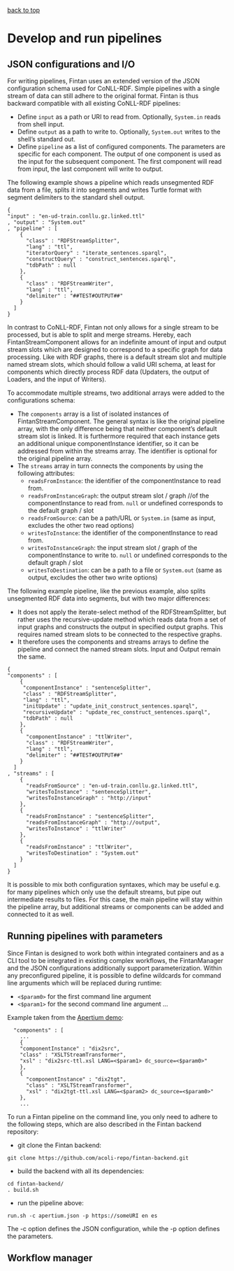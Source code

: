 [back to top](README.md)

# Develop and run pipelines

## JSON configurations and I/O
For writing pipelines, Fintan uses an extended version of the JSON configuration schema used for CoNLL-RDF. Simple pipelines with a single stream of data can still adhere to the original format. Fintan is thus backward compatible with all existing CoNLL-RDF pipelines:

* Define `input` as a path or URI to read from. Optionally, `System.in` reads from shell input.
* Define `output` as a path to write to. Optionally, `System.out` writes to the shell’s standard out.
* Define `pipeline` as a list of configured components. The parameters are specific for each component. The output of one component is used as the input for the subsequent component. The first component will read from input, the last component will write to output. 

The following example shows a pipeline which reads unsegmented RDF data from a file, splits it into segments and writes Turtle format with segment delimiters to the standard shell output.

```
{
"input" : "en-ud-train.conllu.gz.linked.ttl"
, "output" : "System.out"
, "pipeline" : [ 
    { 
      "class" : "RDFStreamSplitter",
      "lang" : "ttl",
      "iteratorQuery" : "iterate_sentences.sparql",
      "constructQuery" : "construct_sentences.sparql",
      "tdbPath" : null
    },
    { 
      "class" : "RDFStreamWriter",
      "lang" : "ttl",
      "delimiter" : "##TEST#OUTPUT##"
    }
  ]
}
```

In contrast to CoNLL-RDF, Fintan not only allows for a single stream to be processed, but is able to split and merge streams. Hereby, each FintanStreamComponent allows for an indefinite amount of input and output stream slots which are designed to correspond to a specific graph for data processing. Like with RDF graphs, there is a default stream slot and multiple named stream slots, which should follow a valid URI schema, at least for components which directly process RDF data (Updaters, the output of Loaders, and the input of Writers).

To accommodate multiple streams, two additional arrays were added to the configurations schema:
* The `components` array is a list of isolated instances of FintanStreamComponent. The general syntax is like the original pipeline array, with the only difference being that neither component’s default stream slot is linked. It is furthermore required that each instance gets an additional unique componentInstance identifier, so it can be addressed from within the streams array. The identifier is optional for the original pipeline array.
* The `streams` array in turn connects the components by using the following attributes: 
    * `readsFromInstance`: the identifier of the componentInstance to read from.
    * `readsFromInstanceGraph`: the output stream slot / graph //of the componentInstance to read from. `null` or undefined corresponds to the default graph / slot
    * `readsFromSource`: can be a path/URL or `System.in` (same as input, excludes the other two read options)
    * `writesToInstance`: the identifier of the componentInstance to read from.
    * `writesToInstanceGraph`: the input stream slot / graph of the componentInstance to write to. `null` or undefined corresponds to the default graph / slot
    * `writesToDestination`: can be a path to a file or `System.out` (same as output, excludes the other two write options)

The following example pipeline, like the previous example, also splits unsegmented RDF data into segments, but with two major differences:
* It does not apply the iterate-select method of the RDFStreamSplitter, but rather uses the recursive-update method which reads data from a set of input graphs and constructs the output in specified output graphs. This requires named stream slots to be connected to the respective graphs.
* It therefore uses the components and streams arrays to define the pipeline and connect the named stream slots. Input and Output remain the same.

```
{
"components" : [ 
    { 
     "componentInstance" : "sentenceSplitter",
     "class" : "RDFStreamSplitter",
     "lang" : "ttl",
     "initUpdate" : "update_init_construct_sentences.sparql",
     "recursiveUpdate" : "update_rec_construct_sentences.sparql",
     "tdbPath" : null
    },
    { 
      "componentInstance" : "ttlWriter",
      "class" : "RDFStreamWriter",
      "lang" : "ttl",
      "delimiter" : "##TEST#OUTPUT##"
    }
  ]
, "streams" : [
    {
      "readsFromSource" : "en-ud-train.conllu.gz.linked.ttl",
      "writesToInstance" : "sentenceSplitter",
      "writesToInstanceGraph" : "http://input"
    },
    {
      "readsFromInstance" : "sentenceSplitter",
      "readsFromInstanceGraph" : "http://output",
      "writesToInstance" : "ttlWriter"
    },
    {
      "readsFromInstance" : "ttlWriter",
      "writesToDestination" : "System.out"
    }
  ]
}
```

It is possible to mix both configuration syntaxes, which may be useful e.g. for many pipelines which only use the default streams, but pipe out intermediate results to files. For this case, the main pipeline will stay within the pipeline array, but additional streams or components can be added and connected to it as well.

## Running pipelines with parameters
Since Fintan is designed to work both within integrated containers and as a CLI tool to be integrated in existing complex workflows, the FintanManager and the JSON configurations additionally support parameterization. Within any preconfigured pipeline, it is possible to define wildcards for command line arguments which will be replaced during runtime:
* `<$param0>` for the first command line argument
* `<$param1>` for the second command line argument
...

Example taken from the [Apertium demo](https://github.com/acoli-repo/fintan-backend/blob/master/samples/xslt/apertium/_apertium_demo.sh): 

```
  "components" : [
    ...
    { 
    "componentInstance" : "dix2src",
    "class" : "XSLTStreamTransformer",
    "xsl" : "dix2src-ttl.xsl LANG=<$param1> dc_source=<$param0>"
    },
    { 
      "componentInstance" : "dix2tgt",
      "class" : "XSLTStreamTransformer",
      "xsl" : "dix2tgt-ttl.xsl LANG=<$param2> dc_source=<$param0>"
    },
    ...
```

To run a Fintan pipeline on the command line, you only need to adhere to the following steps, which are also described in the Fintan backend repository:


* git clone the Fintan backend:

```
git clone https://github.com/acoli-repo/fintan-backend.git
```

* build the backend with all its dependencies:

```
cd fintan-backend/
. build.sh
```

* run the pipeline above:

```
run.sh -c apertium.json -p https://someURI en es
```

The -c option defines the JSON configuration, while the -p option defines the parameters.

## Workflow manager
